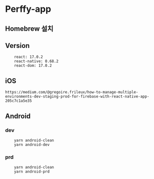 # Perffy-app

## Homebrew 설치

## Version
```
    react: 17.0.2
    react-native: 0.68.2
    react-dom: 17.0.2
```
## iOS

```https://medium.com/@gregoire.frileux/how-to-manage-multiple-environments-dev-staging-prod-for-firebase-with-react-native-app-205c7c1a5e35```

## Android

### dev
```
    yarn android-clean
    yarn android-dev
```

### prd
```
    yarn android-clean
    yarn android-prd
```

